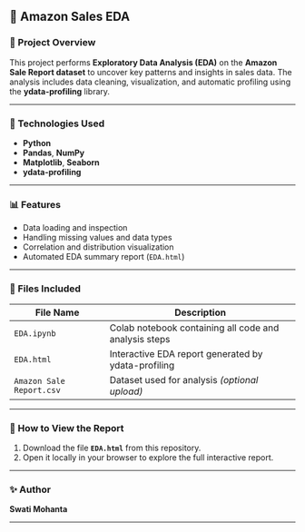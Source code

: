 ## 🛒 Amazon Sales EDA

### 📌 Project Overview

This project performs **Exploratory Data Analysis (EDA)** on the **Amazon Sale Report dataset** to uncover key patterns and insights in sales data.
The analysis includes data cleaning, visualization, and automatic profiling using the **ydata-profiling** library.

---

### 🧰 Technologies Used

* **Python**
* **Pandas**, **NumPy**
* **Matplotlib**, **Seaborn**
* **ydata-profiling**

---

### 📊 Features

* Data loading and inspection
* Handling missing values and data types
* Correlation and distribution visualization
* Automated EDA summary report (`EDA.html`)

---

### 📄 Files Included

| File Name                | Description                                           |
| ------------------------ | ----------------------------------------------------- |
| `EDA.ipynb`              | Colab notebook containing all code and analysis steps |
| `EDA.html`               | Interactive EDA report generated by ydata-profiling   |
| `Amazon Sale Report.csv` | Dataset used for analysis *(optional upload)*         |

---

### 🚀 How to View the Report

1. Download the file **`EDA.html`** from this repository.
2. Open it locally in your browser to explore the full interactive report.

---

### ✨ Author

**Swati Mohanta**

---
